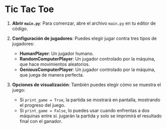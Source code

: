 # Tic Tac Toe

1. **Abrir `main.py`**: Para comenzar, abre el archivo `main.py` en tu editor de código.
   
2. **Configuración de jugadores**: Puedes elegir jugar contra tres tipos de jugadores:

   - **HumanPlayer**: Un jugador humano.
   - **RandomComputerPlayer**: Un jugador controlado por la máquina, que hace movimientos aleatorios.
   - **GeniousComputerPlayer**: Un jugador controlado por la máquina, que juega de manera perfecta.


3. **Opciones de visualización**: También puedes elegir cómo se muestra el juego:

   - Si `print_game = True`, la partida se mostrará en pantalla, mostrando el progreso del juego.
   - Si `print_game = False`, lo puedes usar cuando enfrentas a dos máquinas entre sí. jugarán la partida y solo se imprimirá el resultado final con el ganador.

